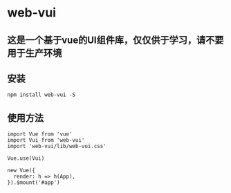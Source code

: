 # web-vui

## 这是一个基于vue的UI组件库，仅仅供于学习，请不要用于生产环境

## 安装

```
npm install web-vui -S
```

## 使用方法
```
import Vue from 'vue'
import Vui from 'web-vui'
import 'web-vui/lib/web-vui.css'

Vue.use(Vui)

new Vue({
  render: h => h(App),
}).$mount('#app')
```